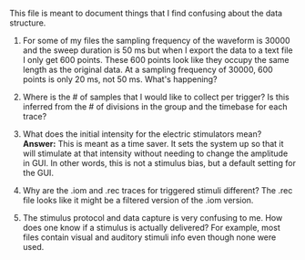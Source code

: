 This file is meant to document things that I find confusing about the data
structure.

1. For some of my files the sampling frequency of the waveform is 30000 and the sweep duration
is 50 ms but when I export the data to a text file I only get 600 points.
These 600 points look like they occupy the same length as the original
data. At a sampling frequency of 30000, 600 points is only 20 ms, not 50
ms. What's happening?
 
2. Where is the # of samples that I would like to collect per
trigger? Is this inferred from the # of divisions in the group and the
timebase for each trace?
 
3. What does the initial intensity for the electric stimulators mean?
**Answer:** This is meant as a time saver. It sets the system up so that it will
stimulate at that intensity without needing to change the amplitude in GUI.
In other words, this is not a stimulus bias, but a default setting for the GUI.

4. Why are the .iom and .rec traces for triggered stimuli different? The .rec file looks like it might be a filtered version of the .iom version.

5. The stimulus protocol and data capture is very confusing to me. How does one know if a stimulus is actually delivered? For example, most files contain visual and auditory stimuli info even though none were used.